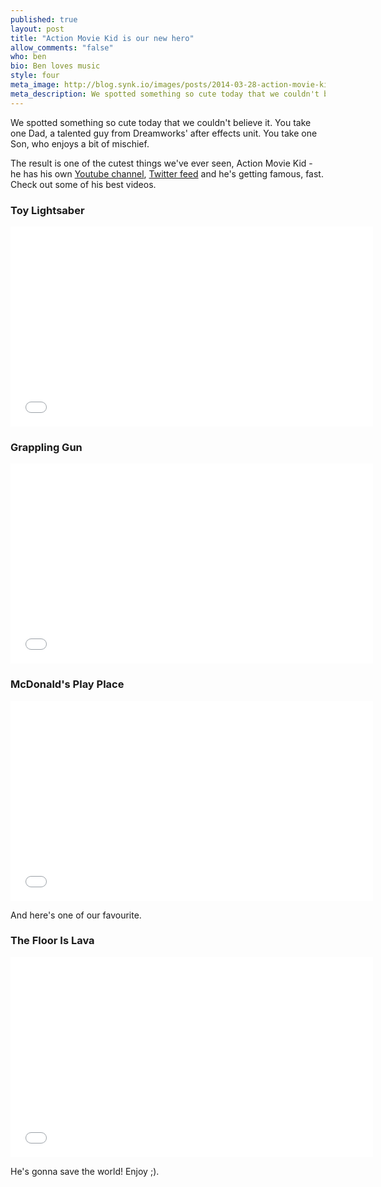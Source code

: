 ```yaml
---
published: true
layout: post
title: "Action Movie Kid is our new hero"
allow_comments: "false"
who: ben
bio: Ben loves music
style: four
meta_image: http://blog.synk.io/images/posts/2014-03-28-action-movie-kid.jpg
meta_description: We spotted something so cute today that we couldn't believe it. You take one Dad, a talented guy from Dreamworks' after effects unit. You take one Son, who enjoys a bit of mischief.
---
```


We spotted something so cute today that we couldn't believe it. You take one Dad, a talented guy from Dreamworks' after effects unit. You take one Son, who enjoys a bit of mischief.<!--excerpt-->

The result is one of the cutest things we've ever seen, Action Movie Kid - he has his own [Youtube channel](//www.youtube.com/user/theActionMovieKid), [Twitter feed](//twitter.com/actionmoviekid) and he's getting famous, fast. Check out some of his best videos.

### Toy Lightsaber
<iframe width="580" height="320" src="//www.youtube.com/embed/M26RufAG1yw" frameborder="0" allowfullscreen="1">
</iframe>

### Grappling Gun
<iframe width="580" height="320" src="//www.youtube.com/embed/el5TwST_Hso" frameborder="0" allowfullscreen="1">
</iframe>

### McDonald's Play Place
<iframe width="580" height="320" src="//www.youtube.com/embed/qwEojbo665U" frameborder="0" allowfullscreen="1">
</iframe>

And here's one of our favourite.

### The Floor Is Lava
<iframe width="580" height="320" src="//www.youtube.com/embed/HdrORwZzlBk" frameborder="0" allowfullscreen="1">
</iframe>

He's gonna save the world! Enjoy ;).

